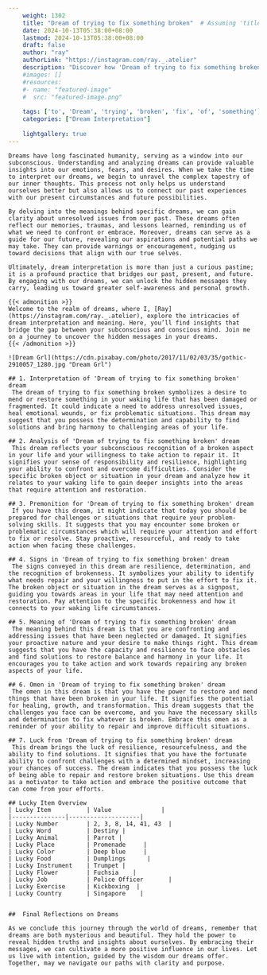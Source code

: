 ```yaml
---
    weight: 1302
    title: "Dream of trying to fix something broken"  # Assuming 'title' column exists
    date: 2024-10-13T05:38:00+08:00
    lastmod: 2024-10-13T05:38:00+08:00
    draft: false
    author: "ray"
    authorLink: "https://instagram.com/ray._.atelier"
    description: "Discover how 'Dream of trying to fix something broken' can interpret your future and uncover its significant meanings in your life."
    #images: []
    #resources:
    #- name: "featured-image"
    #  src: "featured-image.png"
    
    tags: ['to', 'Dream', 'trying', 'broken', 'fix', 'of', 'something']
    categories: ["Dream Interpretation"]
    
    lightgallery: true
---
```

    
    Dreams have long fascinated humanity, serving as a window into our subconscious. Understanding and analyzing dreams can provide valuable insights into our emotions, fears, and desires. When we take the time to interpret our dreams, we begin to unravel the complex tapestry of our inner thoughts. This process not only helps us understand ourselves better but also allows us to connect our past experiences with our present circumstances and future possibilities.
    
    By delving into the meanings behind specific dreams, we can gain clarity about unresolved issues from our past. These dreams often reflect our memories, traumas, and lessons learned, reminding us of what we need to confront or embrace. Moreover, dreams can serve as a guide for our future, revealing our aspirations and potential paths we may take. They can provide warnings or encouragement, nudging us toward decisions that align with our true selves.
    
    Ultimately, dream interpretation is more than just a curious pastime; it is a profound practice that bridges our past, present, and future. By engaging with our dreams, we can unlock the hidden messages they carry, leading us toward greater self-awareness and personal growth.
    
    {{< admonition >}}
    Welcome to the realm of dreams, where I, [Ray](https://instagram.com/ray._.atelier), explore the intricacies of dream interpretation and meaning. Here, you’ll find insights that bridge the gap between your subconscious and conscious mind. Join me on a journey to uncover the hidden messages in your dreams.
    {{< /admonition >}}
    
    ![Dream Grl](https://cdn.pixabay.com/photo/2017/11/02/03/35/gothic-2910057_1280.jpg "Dream Grl")
    
    ## 1. Interpretation of 'Dream of trying to fix something broken' dream
     The dream of trying to fix something broken symbolizes a desire to mend or restore something in your waking life that has been damaged or fragmented. It could indicate a need to address unresolved issues, heal emotional wounds, or fix problematic situations. This dream may suggest that you possess the determination and capability to find solutions and bring harmony to challenging areas of your life.
    
    ## 2. Analysis of 'Dream of trying to fix something broken' dream
     This dream reflects your subconscious recognition of a broken aspect in your life and your willingness to take action to repair it. It signifies your sense of responsibility and resilience, highlighting your ability to confront and overcome difficulties. Consider the specific broken object or situation in your dream and analyze how it relates to your waking life to gain deeper insights into the areas that require attention and restoration.
    
    ## 3. Premonition for 'Dream of trying to fix something broken' dream
     If you have this dream, it might indicate that today you should be prepared for challenges or situations that require your problem-solving skills. It suggests that you may encounter some broken or problematic circumstances which will require your attention and effort to fix or resolve. Stay proactive, resourceful, and ready to take action when facing these challenges.
    
    ## 4. Signs in 'Dream of trying to fix something broken' dream
     The signs conveyed in this dream are resilience, determination, and the recognition of brokenness. It symbolizes your ability to identify what needs repair and your willingness to put in the effort to fix it. The broken object or situation in the dream serves as a signpost, guiding you towards areas in your life that may need attention and restoration. Pay attention to the specific brokenness and how it connects to your waking life circumstances.
    
    ## 5. Meaning of 'Dream of trying to fix something broken' dream
     The meaning behind this dream is that you are confronting and addressing issues that have been neglected or damaged. It signifies your proactive nature and your desire to make things right. This dream suggests that you have the capacity and resilience to face obstacles and find solutions to restore balance and harmony in your life. It encourages you to take action and work towards repairing any broken aspects of your life.
    
    ## 6. Omen in 'Dream of trying to fix something broken' dream
     The omen in this dream is that you have the power to restore and mend things that have been broken in your life. It signifies the potential for healing, growth, and transformation. This dream suggests that the challenges you face can be overcome, and you have the necessary skills and determination to fix whatever is broken. Embrace this omen as a reminder of your ability to repair and improve difficult situations.
    
    ## 7. Luck from 'Dream of trying to fix something broken' dream
     This dream brings the luck of resilience, resourcefulness, and the ability to find solutions. It signifies that you have the fortunate ability to confront challenges with a determined mindset, increasing your chances of success. The dream indicates that you possess the luck of being able to repair and restore broken situations. Use this dream as a motivator to take action and embrace the positive outcome that can come from your efforts.
    
    ## Lucky Item Overview
    | Lucky Item          | Value              |
    |---------------|--------------------|
    | Lucky Number        | 2, 3, 8, 14, 41, 43  |
    | Lucky Word          | Destiny |
    | Lucky Animal        | Parrot |
    | Lucky Place         | Promenade     |
    | Lucky Color         | Deep blue     |
    | Lucky Food          | Dumplings      |
    | Lucky Instrument    | Trumpet |
    | Lucky Flower        | Fuchsia    |
    | Lucky Job           | Police Officer       |
    | Lucky Exercise      | Kickboxing  |
    | Lucky Country       | Singapore    |
    
    
    ##  Final Reflections on Dreams
    
    As we conclude this journey through the world of dreams, remember that dreams are both mysterious and beautiful. They hold the power to reveal hidden truths and insights about ourselves. By embracing their messages, we can cultivate a more positive influence in our lives. Let us live with intention, guided by the wisdom our dreams offer. Together, may we navigate our paths with clarity and purpose.
    